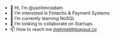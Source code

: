 - 👋 Hi, I’m @yazilimciadam
- 👀 I’m interested in Fintechs & Payment Systems
- 🌱 I’m currently learning NoSQL
- 💞️ I’m looking to collaborate on Startups
- 📫 How to reach me mehmet@tpayout.co

<!---
yazilimciadam/yazilimciadam is a ✨ special ✨ repository because its `README.md` (this file) appears on your GitHub profile.
You can click the Preview link to take a look at your changes.
--->

